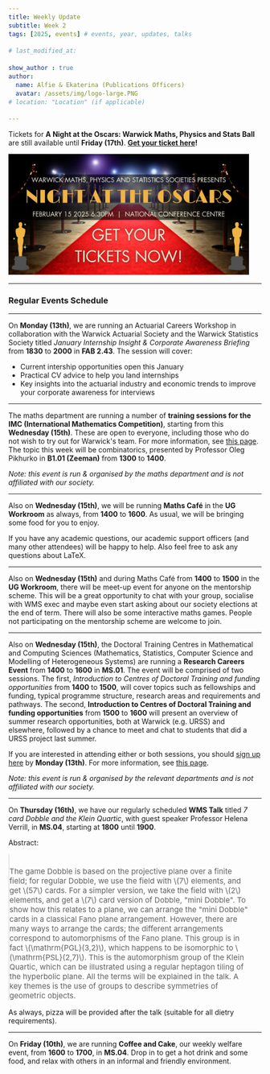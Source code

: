 ```yaml
---
title: Weekly Update
subtitle: Week 2
tags: [2025, events] # events, year, updates, talks

# last_modified_at: 

show_author : true
author:
  name: Alfie & Ekaterina (Publications Officers)
  avatar: /assets/img/logo-large.PNG
# location: "Location" (if applicable)

---
```


Tickets for **A Night at the Oscars: Warwick Maths, Physics and Stats Ball** are still available until **Friday (17th)**. **[Get your ticket here](https://www.warwicksu.com/venues-events/events/4191/26244/)!**

<img src="../assets/posts/2024-2025/Ball Banner.jpg" alt="Ball banner" width="95%"/>

---

### Regular Events Schedule

---

On **Monday (13th)**, we are running an Actuarial Careers Workshop in collaboration with the Warwick Actuarial Society and the Warwick Statistics Society titled *January Internship Insight & Corporate Awareness Briefing* from **1830** to **2000** in **FAB 2.43**. The session will cover:

- Current intership opportunities open this January
- Practical CV advice to help you land internships
- Key insights into the actuarial industry and economic trends to improve your corporate awareness for interviews 

---

The maths department are running a number of **training sessions for the IMC (International Mathematics Competition)**, starting from this **Wednesday (15th)**. These are open to everyone, including those who do not wish to try out for Warwick's team. For more information, see [this page](https://warwick.ac.uk/fac/sci/maths/research/events/seminars/areas/imc/2024-25). The topic this week will be combinatorics, presented by Professor Oleg Pikhurko in **B1.01 (Zeeman)** from **1300** to **1400**.

*Note: this event is run & organised by the maths department and is not affiliated with our society.*

---

Also on **Wednesday (15th)**, we will be running **Maths Café** in the **UG Workroom** as always, from **1400** to **1600**. As usual, we will be bringing some food for you to enjoy.

If you have any academic questions, our academic support officers (and many other attendees) will be happy to help. Also feel free to ask any questions about LaTeX.

--- 

Also on **Wednesday (15th)** and during Maths Café from **1400** to **1500** in the **UG Workroom**, there will be meet-up event for anyone on the mentorship scheme. This will be a great opportunity to chat with your group, socialise with WMS exec and maybe even start asking about our society elections at the end of term. There will also be some interactive maths games. People not participating on the mentorship scheme are welcome to join. 

---

Also on **Wednesday (15th)**, the Doctoral Training Centres in Mathematical and Computing Sciences (Mathematics, Statistics, Computer Science and Modelling of Heterogeneous Systems) are running a **Research Careers Event** from **1400** to **1600** in **MS.01**. The event will be comprised of two sessions. The first, *Introduction to Centres of Doctoral Training and funding opportunities* from **1400** to **1500**, will cover topics such as fellowships and funding, typical programme structure, research areas and requirements and pathways. The second, **Introduction to Centres of Doctoral Training and funding opportunities** from **1500** to **1600** will present an overview of summer research opportunities, both at Warwick (e.g. URSS) and elsewhere, followed by a chance to meet and chat to students that did a URSS project last summer.

If you are interested in attending either or both sessions, you should [sign up here](https://warwick.ac.uk/fac/sci/statistics/postgrad/research/wideningparticipationjan2025/registration) by **Monday (13th)**. For more information, see [this page](https://warwick.ac.uk/fac/sci/statistics/postgrad/wideningparticipationjan2025). 

*Note: this event is run & organised by the relevant departments and is not affiliated with our society.*

---

On **Thursday (16th)**, we have our regularly scheduled **WMS Talk** titled *7 card Dobble and the Klein Quartic*, with guest speaker Professor Helena Verrill, in **MS.04**, starting at **1800** until **1900**.

<style>
blockquote {
    padding: 10px 20px 0 0;
    margin: 0 0 0 0;
    font-size: 15px;
}
</style>

Abstract:
> The game Dobble is based on the projective plane over a finite field; for regular Dobble, we use the field with \\(7\\) elements, and get \\(57\\) cards.  For a simpler version, we take the field with \\(2\\) elements, and get a \\(7\\) card version of Dobble, "mini Dobble". To show how this relates to a plane, we can arrange the "mini Dobble" cards in a classical Fano plane arrangement. However, there are many  ways to arrange the cards; the different arrangements correspond to automorphisms of the Fano plane. This group is in fact \\(\\mathrm{PGL}(3,2)\\), which happens to be isomorphic to \\(\\mathrm{PSL}(2,7)\\). This is the automorphism group of the Klein Quartic, which can be illustrated using a regular heptagon tiling of the hyperbolic plane. All the terms will be explained in the talk. A key themes is the use of groups to describe symmetries of geometric objects.

As always, pizza will be provided after the talk (suitable for all dietry requirements).

---

On **Friday (10th)**, we are running **Coffee and Cake**, our weekly welfare event, from **1600** to **1700**, in **MS.04**. Drop in to get a hot drink and some food, and relax with others in an informal and friendly environment.
